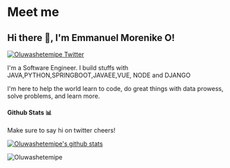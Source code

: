 # Meet me

<h2> Hi there 👋, I'm Emmanuel Morenike O! </h2>

[![Oluwashetemipe Twitter](https://img.shields.io/badge/Twitter-1DA1F2?style=for-the-badge&logo=twitter&logoColor=white)](https://twitter.com/shetemipe)


I'm a Software Engineer.
I build stuffs with JAVA,PYTHON,SPRINGBOOT,JAVAEE,VUE, NODE and DJANGO

I'm here to help the world learn to code, do great things with data prowess, solve problems, and learn more.


#### Github Stats 📊
Make sure to say hi on twitter cheers!

[![Oluwashetemipe's github stats](https://github-readme-stats.vercel.app/api?username=Oluwashetemipe)](https://github.com/anuraghazra/github-readme-stats)

<p><img align="center" src="https://github-readme-streak-stats.herokuapp.com/?user=Oluwashetemipe&" alt="Oluwashetemipe" /></p>
